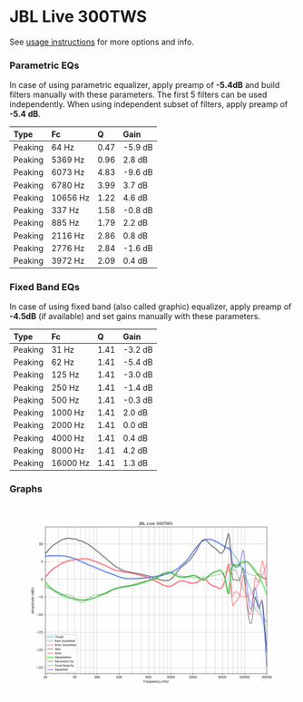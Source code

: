 # JBL Live 300TWS
See [usage instructions](https://github.com/jaakkopasanen/AutoEq#usage) for more options and info.

### Parametric EQs
In case of using parametric equalizer, apply preamp of **-5.4dB** and build filters manually
with these parameters. The first 5 filters can be used independently.
When using independent subset of filters, apply preamp of **-5.4 dB**.

| Type    | Fc       |    Q | Gain    |
|:--------|:---------|:-----|:--------|
| Peaking | 64 Hz    | 0.47 | -5.9 dB |
| Peaking | 5369 Hz  | 0.96 | 2.8 dB  |
| Peaking | 6073 Hz  | 4.83 | -9.6 dB |
| Peaking | 6780 Hz  | 3.99 | 3.7 dB  |
| Peaking | 10656 Hz | 1.22 | 4.6 dB  |
| Peaking | 337 Hz   | 1.58 | -0.8 dB |
| Peaking | 885 Hz   | 1.79 | 2.2 dB  |
| Peaking | 2116 Hz  | 2.86 | 0.8 dB  |
| Peaking | 2776 Hz  | 2.84 | -1.6 dB |
| Peaking | 3972 Hz  | 2.09 | 0.4 dB  |

### Fixed Band EQs
In case of using fixed band (also called graphic) equalizer, apply preamp of **-4.5dB**
(if available) and set gains manually with these parameters.

| Type    | Fc       |    Q | Gain    |
|:--------|:---------|:-----|:--------|
| Peaking | 31 Hz    | 1.41 | -3.2 dB |
| Peaking | 62 Hz    | 1.41 | -5.4 dB |
| Peaking | 125 Hz   | 1.41 | -3.0 dB |
| Peaking | 250 Hz   | 1.41 | -1.4 dB |
| Peaking | 500 Hz   | 1.41 | -0.3 dB |
| Peaking | 1000 Hz  | 1.41 | 2.0 dB  |
| Peaking | 2000 Hz  | 1.41 | 0.0 dB  |
| Peaking | 4000 Hz  | 1.41 | 0.4 dB  |
| Peaking | 8000 Hz  | 1.41 | 4.2 dB  |
| Peaking | 16000 Hz | 1.41 | 1.3 dB  |

### Graphs
![](./JBL%20Live%20300TWS.png)